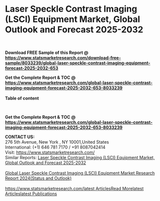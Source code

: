 <h1>Laser Speckle Contrast Imaging (LSCI) Equipment Market, Global Outlook and Forecast 2025-2032</h1><br/><p><strong>Download FREE Sample of this Report @ <a href="https://www.statsmarketresearch.com/download-free-sample/8033239/global-laser-speckle-contrast-imaging-equipment-forecast-2025-2032-653">https://www.statsmarketresearch.com/download-free-sample/8033239/global-laser-speckle-contrast-imaging-equipment-forecast-2025-2032-653</a></strong></p><div><b>Get the Complete Report & TOC @ <a href="https://www.statsmarketresearch.com/global-laser-speckle-contrast-imaging-equipment-forecast-2025-2032-653-8033239">https://www.statsmarketresearch.com/global-laser-speckle-contrast-imaging-equipment-forecast-2025-2032-653-8033239</a></b></div><br><b>Table of content</b><p><br><div><b>Get the Complete Report & TOC @ <a href="https://www.statsmarketresearch.com/global-laser-speckle-contrast-imaging-equipment-forecast-2025-2032-653-8033239">https://www.statsmarketresearch.com/global-laser-speckle-contrast-imaging-equipment-forecast-2025-2032-653-8033239</a></b></div></p> <b>CONTACT US:</b><br>276 5th Avenue, New York , NY 10001,United States<br>International: (+1) 646 781 7170 / +91 8087042414<br>Visit: <a href="https://www.statsmarketresearch.com/">https://www.statsmarketresearch.com/</a><br>Similar Reports: <a href="https://www.statsmarketresearch.com/global-laser-speckle-contrast-imaging-equipment-forecast-2025-2032-653-8033239">Laser Speckle Contrast Imaging (LSCI) Equipment Market, Global Outlook and Forecast 2025-2032</a><br/><br/><a href="https://www.statsmarketresearch.com/global-laser-speckle-contrast-imaging-equipment-forecast-2025-2032-653-8033239">Global Laser Speckle Contrast Imaging (LSCI) Equipment Market Research Report 2024(Status and Outlook)</a><br/><br/><a href="https://gyeongbokgung.com">https://www.statsmarketresearch.com/</a><a href="https://hallyeomaritime.com">latest Articles</a><a href="https://jingwansa.com">Read More</a><a href=https://nguoiviet.jp/">latest Articles</a><a href="https://www.intelmarketresearch.com/">latest Publications</a>